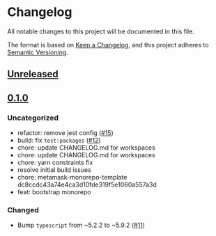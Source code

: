 # Changelog

All notable changes to this project will be documented in this file.

The format is based on [Keep a Changelog](https://keepachangelog.com/en/1.0.0/),
and this project adheres to [Semantic Versioning](https://semver.org/spec/v2.0.0.html).

## [Unreleased]

## [0.1.0]

### Uncategorized

- refactor: remove jest config ([#15](https://github.com/MetaMask/metamask-connect-monorepo/pull/15))
- build: fix `test:packages` ([#12](https://github.com/MetaMask/metamask-connect-monorepo/pull/12))
- chore: update CHANGELOG.md for workspaces
- chore: update CHANGELOG.md for workspaces
- chore: yarn constraints fix
- resolve initial build issues
- chore: metamask-monorepo-template dc8ccdc43a74e4ca3d10fde319f5e1060a557a3d
- feat: bootstrap monorepo

### Changed

- Bump `typescript` from ~5.2.2 to ~5.9.2 ([#11](https://github.com/MetaMask/connect-monorepo/pull/11))

[Unreleased]: https://github.com/MetaMask/metamask-connect-monorepo/compare/@metamask/analytics@0.1.0...HEAD
[0.1.0]: https://github.com/MetaMask/metamask-connect-monorepo/releases/tag/@metamask/analytics@0.1.0
